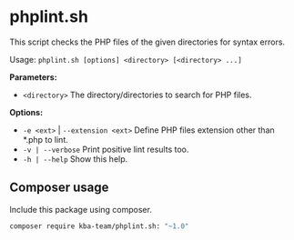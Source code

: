 # phplint.sh

This script checks the PHP files of the given directories for syntax errors.

Usage: `phplint.sh [options] <directory> [<directory> ...]`

**Parameters:**
* `<directory>`  The directory/directories to search for PHP files.

**Options:**
* `-e <ext>` | `--extension <ext>`  Define PHP files extension other than *.php to lint.
* `-v | --verbose` Print positive lint results too.
* `-h | --help` Show this help.

## Composer usage

Include this package using composer.

```bash
composer require kba-team/phplint.sh: "~1.0"
```
